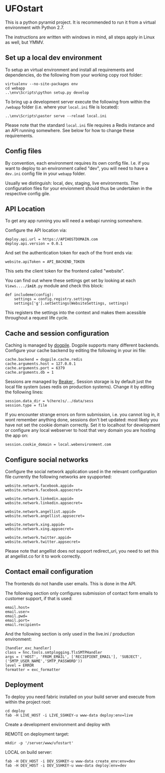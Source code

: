 UFOstart
========

This is a python pyramid project. It is recommended to run it from a virtual environment with Python 2.7.

The instructions are written with windows in mind, all steps apply in Linux as well, but YMMV.


Set up a local dev environment
------------------------------

To setup an virtual environment and install all requirements and dependencies, do the following from your working copy root folder:

    virtualenv --no-site-packages env
    cd webapp
    ..\env\Scripts\python setup.py develop

To bring up a development server execute the following from within the <code>/webapp</code> folder (i.e. where your <code>local.ini</code> file is located):

    ..\env\Scripts\paster serve --reload local.ini

Please note that the standard <code>local.ini</code> file requires a Redis instance and an API running somewhere. See below for how to change these requirements.

Config files
------------

By convention, each environment requires its own config file. I.e. if you want to deploy to an environment called "dev", you will need to have a <code>dev.ini</code> config file in your <code>webapp</code> folder.

Usually we distinguish: local, dev, staging, live environments. The configuration files for your envionment should thus be undertaken in the respective config gile.


API Location
------------

To get any app running you will need a webapi running somewhere.

Configure the API location via:

    deploy.api.url = https://APIHOSTDOMAIN.com
    deploy.api.version = 0.0.1

And set the authentication token for each of the front ends via:

    website.apiToken = API_BACKEND_TOKEN

This sets the client token for the frontend called "website".


You can find out where these settings get set by looking at each <code>Views..../__init__.py</code> module and check this block:

    def includeme(config):
        settings = config.registry.settings
        settings['g'].setSettings(WebsiteSettings, settings)

This registers the settings into the context and makes them acessible throughout a request life cycle.



Cache and session configuration
----------------------------------------

Caching is managed by <a href="http://dogpilecache.readthedocs.org/en/latest/">dogpile</a>. Dogpile supports many different backends.
Configure your cache backend by editing the following in your ini file:

    cache.backend = dogpile.cache.redis
    cache.arguments.host = 127.0.0.1
    cache.arguments.port = 6379
    cache.arguments.db = 1


Sessions are managed by <a href="http://beaker.readthedocs.org/en/latest/sessions.html">Beaker </a>.
Session storage is by default just the local file system (uses redis on production systems). Change it by editing the following lines:

    session.data_dir = %(here)s/../data/sess
    session.type = file


If you encounter strange errors on form submission, i.e. you cannot log in, it wont remember anything done, sessions don't bet updated: most likely you have not set the cookie domain correctly.
Set it to localhost for development or configure any local webserver to host that very domain you are hosting the app on:

    session.cookie_domain = local.webenvironment.com


Configure social networks
-------------------------

Configure the social network application used in the relevant configuration file currently the following networks are syupported:


    website.network.facebook.appid=
    website.network.facebook.appsecret=

    website.network.linkedin.appid=
    website.network.linkedin.appsecret=

    website.network.angellist.appid=
    website.network.angellist.appsecret=

    website.network.xing.appid=
    website.network.xing.appsecret=

    website.network.twitter.appid=
    website.network.twitter.appsecret=
    
Please note that angellist does not support redirect_uri, you need to set this at angellist.co for it to work correctly.
    
    
Contact email configuration
---------------------------

The frontends do not handle user emails. This is done in the API.

The following section only configures submission of contact form emails to customer support, if that is used:

    email.host=
    email.user=
    email.pwd=
    email.port=
    email.recipient=


And the following section is only used in the live.ini / production environment:

    [handler_exc_handler]
    class = hnc.tools.smtplogging.TlsSMTPHandler
    args = ('HOST', 'FROM_EMAIL', ['RECIEPIENT_EMAIL'], 'SUBJECT', ('SMTP_USER_NAME','SMTP_PASSWORD'))
    level = ERROR
    formatter = exc_formatter
    
    
Deployment
----------

To deploy you need fabric installed on your build server and execute from within the project root:

    cd deploy
    fab -H LIVE_HOST -i LIVE_SSHKEY-u www-data deploy:env=live


Create a development environment and deploy with

REMOTE on deployment target: 

    mkdir -p '/server/www/ufostart'

LOCAL on build server:

    fab -H DEV_HOST -i DEV_SSHKEY-u www-data create_env:env=dev
    fab -H DEV_HOST -i DEV_SSHKEY-u www-data deploy:env=dev

    